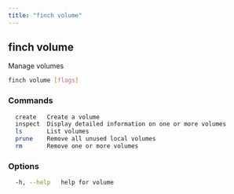 ```yaml
---
title: "finch volume"
---
```


## finch volume

Manage volumes

```bash
finch volume [flags]
```

### Commands

```bash
  create   Create a volume
  inspect  Display detailed information on one or more volumes
  ls       List volumes
  prune    Remove all unused local volumes
  rm       Remove one or more volumes
```

### Options

```bash
  -h, --help   help for volume
```
